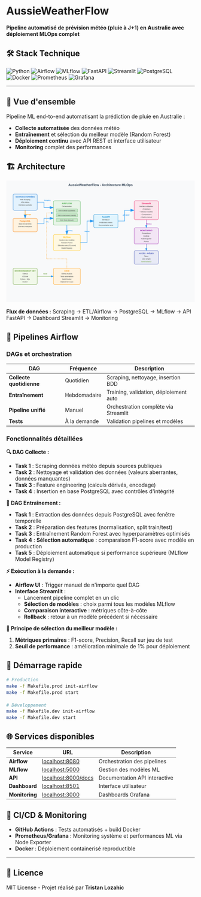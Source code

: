 # AussieWeatherFlow

**Pipeline automatisé de prévision météo (pluie à J+1) en Australie avec déploiement MLOps complet**

## 🛠️ Stack Technique

![Python](https://img.shields.io/badge/Python-3.8+-blue?logo=python&logoColor=white)
![Airflow](https://img.shields.io/badge/Apache%20Airflow-017CEE?logo=apache-airflow&logoColor=white)
![MLflow](https://img.shields.io/badge/MLflow-0194E2?logo=mlflow&logoColor=white)
![FastAPI](https://img.shields.io/badge/FastAPI-009688?logo=fastapi&logoColor=white)
![Streamlit](https://img.shields.io/badge/Streamlit-FF4B4B?logo=streamlit&logoColor=white)
![PostgreSQL](https://img.shields.io/badge/PostgreSQL-336791?logo=postgresql&logoColor=white)
![Docker](https://img.shields.io/badge/Docker-2496ED?logo=docker&logoColor=white)
![Prometheus](https://img.shields.io/badge/Prometheus-E6522C?logo=prometheus&logoColor=white)
![Grafana](https://img.shields.io/badge/Grafana-F46800?logo=grafana&logoColor=white)

---

## 🎯 Vue d'ensemble

Pipeline ML end-to-end automatisant la prédiction de pluie en Australie :
- **Collecte automatisée** des données météo
- **Entraînement** et sélection du meilleur modèle (Random Forest)
- **Déploiement continu** avec API REST et interface utilisateur
- **Monitoring** complet des performances

## 🏗️ Architecture

![Architecture AussieWeatherFlow](./doc/images/FluxAussieWeatherFlow.svg)

**Flux de données :** Scraping → ETL/Airflow → PostgreSQL → MLflow → API FastAPI → Dashboard Streamlit → Monitoring

## 🔄 Pipelines Airflow

### DAGs et orchestration

| DAG | Fréquence | Description |
|-----|-----------|-------------|
| **Collecte quotidienne** | Quotidien | Scraping, nettoyage, insertion BDD |
| **Entraînement** | Hebdomadaire | Training, validation, déploiement auto |
| **Pipeline unifié** | Manuel | Orchestration complète via Streamlit |
| **Tests** | À la demande | Validation pipelines et modèles |

### Fonctionnalités détaillées

**🔍 DAG Collecte :**
- **Task 1** : Scraping données météo depuis sources publiques
- **Task 2** : Nettoyage et validation des données (valeurs aberrantes, données manquantes)
- **Task 3** : Feature engineering (calculs dérivés, encodage)
- **Task 4** : Insertion en base PostgreSQL avec contrôles d'intégrité

**🤖 DAG Entraînement :**
- **Task 1** : Extraction des données depuis PostgreSQL avec fenêtre temporelle
- **Task 2** : Préparation des features (normalisation, split train/test)
- **Task 3** : Entraînement Random Forest avec hyperparamètres optimisés
- **Task 4** : **Sélection automatique** : comparaison F1-score avec modèle en production
- **Task 5** : Déploiement automatique si performance supérieure (MLflow Model Registry)

**⚡ Exécution à la demande :**
- **Airflow UI** : Trigger manuel de n'importe quel DAG
- **Interface Streamlit** : 
  - Lancement pipeline complet en un clic
  - **Sélection de modèles** : choix parmi tous les modèles MLflow
  - **Comparaison interactive** : métriques côte-à-côte
  - **Rollback** : retour à un modèle précédent si nécessaire

**🎯 Principe de sélection du meilleur modèle :**
1. **Métriques primaires** : F1-score, Precision, Recall sur jeu de test
2. **Seuil de performance** : amélioration minimale de 1% pour déploiement

## 🚀 Démarrage rapide

```bash
# Production
make -f Makefile.prod init-airflow
make -f Makefile.prod start

# Développement  
make -f Makefile.dev init-airflow
make -f Makefile.dev start
```

## 🌐 Services disponibles

| Service | URL | Description |
|---------|-----|-------------|
| **Airflow** | [localhost:8080](http://localhost:8080) | Orchestration des pipelines |
| **MLflow** | [localhost:5000](http://localhost:5000) | Gestion des modèles ML |
| **API** | [localhost:8000/docs](http://localhost:8000/docs) | Documentation API interactive |
| **Dashboard** | [localhost:8501](http://localhost:8501) | Interface utilisateur |
| **Monitoring** | [localhost:3000](http://localhost:3000) | Dashboards Grafana |

## 🔧 CI/CD & Monitoring

- **GitHub Actions** : Tests automatisés + build Docker
- **Prometheus/Grafana** : Monitoring système et performances ML via Node Exporter
- **Docker** : Déploiement containerisé reproductible

---

## 📄 Licence

MIT License - Projet réalisé par **Tristan Lozahic**
